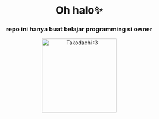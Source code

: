 <div align="center">

# Oh halo✨

### repo ini hanya buat belajar programming si owner

<img src="https://media.tenor.com/OiEJht3qg-EAAAAi/takodachi-ina.gif" alt="Takodachi :3" height="200px" weight="200px"/>

</div>
